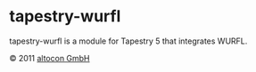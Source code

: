 tapestry-wurfl
==============

tapestry-wurfl is a module for Tapestry 5 that integrates WURFL.

&copy; 2011 [altocon GmbH](http://www.altocon.de/ "go to altocon website")
